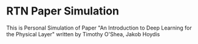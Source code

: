 # RTN Paper Simulation
This is Personal Simulation of Paper "An Introduction to Deep Learning for the Physical Layer" written by Timothy O'Shea, Jakob Hoydis
